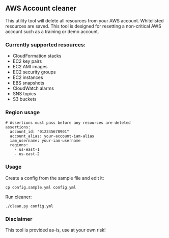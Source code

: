 ## AWS Account cleaner

This utility tool will delete all resources from your AWS account. Whitelisted resources are saved. This tool is designed for resetting a non-critical AWS account such as a training or demo account.

### Currently supported resources:

- CloudFormation stacks
- EC2 key pairs
- EC2 AMI images
- EC2 security groups
- EC2 instances
- EBS snapshots
- CloudWatch alarms
- SNS topics
- S3 buckets

### Region usage
	# Assertions must pass before any resources are deleted
	assertions:
	  account_id: "012345678901"
	  account_alias: your-account-iam-alias
	  iam_username: your-iam-username
	  regions:
	    - us-east-1
	    - us-east-2

### Usage

Create a config from the sample file and edit it:

    cp config.sample.yml config.yml

Run cleaner:

    ./clean.py config.yml

### Disclaimer

This tool is provided as-is, use at your own risk!
